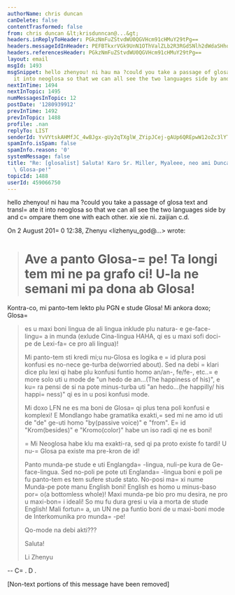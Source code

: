 ```yaml
---
authorName: chris duncan
canDelete: false
contentTrasformed: false
from: chris duncan &lt;krisdunncan@...&gt;
headers.inReplyToHeader: PGkzNmFuZStvdWU0QGVHcm91cHMuY29tPg==
headers.messageIdInHeader: PEFBTkxrVGk9UnN1OThValZLb2R3RGdSNlh2dWdaSHhqX1JvckZkYlVYVDErV0BtYWlsLmdtYWlsLmNvbT4=
headers.referencesHeader: PGkzNmFuZStvdWU0QGVHcm91cHMuY29tPg==
layout: email
msgId: 1493
msgSnippet: hello zhenyou! ni hau ma ?could you take a passage of glosa text and translate
  it into neoglosa so that we can all see the two languages side by and compare
nextInTime: 1494
nextInTopic: 1495
numMessagesInTopic: 12
postDate: '1280939912'
prevInTime: 1492
prevInTopic: 1488
profile: .nan
replyTo: LIST
senderId: YvVYtskAHMfJC_4wBJgx-gUy2qTXglW_ZYipJCej-gAUp6QREpwW12oZc3lYTI4zKgD5Qw0zRjSHF9TrXB0QunoWjrDPelbQzBn3
spamInfo.isSpam: false
spamInfo.reason: '0'
systemMessage: false
title: "Re: [glosalist] Saluta! Karo Sr. Miller, Myaleee, neo ami Duncan e \tpanto\
  \ Glosa-pe!"
topicId: 1488
userId: 459066750
---
```


hello zhenyou! ni hau ma ?could you take a passage of glosa text and
transl=
ate it into neoglosa so that we can all see the two languages side by
and c=
ompare them one with each other.  xie xie ni. zaijian c.d.

On 2 August 201=
0 12:38, Zhenyu <lizhenyu_god@...> wrote:

>
>
> Ave a panto Glosa-=
pe!
> Ta longi tem mi ne pa grafo ci! U-la ne semani mi pa dona ab Glosa!
>=
 Kontra-co, mi panto-tem lekto plu PGN e stude Glosa! Mi ankora doxo; Glosa=

> es u maxi boni lingua de ali lingua inklude plu natura- e ge-face- lingu=
a in
> munda (exlude Cina-lingua HAHA, qi es u maxi sofi doci-pe de Lexi-fa=
ce pro
> ali lingua)!
>
> Mi panto-tem sti kredi mi;u nu-Glosa es logika e =
id plura posi konfusi es
> no-nece ge-turba de(worried about). Sed na debi =
klari dice plu lexi qi habe
> plu konfusi funtio homo an/an-, fe/fe-, etc..=
 e more solo uti u mode de "un
> hedo de an...(The happiness of his)", e ku=
ra pensi de si na pote minus-turba
> uti "an hedo...(he happilly/ his happi=
ness)" qi es in u posi konfusi mode.
>
> Mi doxo LFN ne es ma boni de Glosa=
 qi plus tena poli konfusi e komplexi! E
> Mondlango habe gramatika exakti,=
 sed mi ne amo id uti de "de" ge-uti homo
> "by(passive voice)" e "from". E=
 id "Krom(besides)" e "Kromo(color)" habe un
> iso radi qi ne es boni!
>
> =
Mi Neoglosa habe klu ma exakti-ra, sed qi pa proto existe fo tardi! U
> nu-=
Glosa pa existe ma pre-kron de id!
>
> Panto munda-pe stude e uti Englangda=
-lingua, nuli-pe kura de
> Ge-face-lingua. Sed no-poli pe pote uti Englanda=
-lingua boni e poli pe fu
> panto-tem es tem sufere stude stato. No-posi ma=
xi nume Munda-pe pote manu
> English boni! English es homo u minus-baso por=
o(a bottomless whole)! Maxi
> munda-pe bio pro mu desira, ne pro u maxi-bon=
i ideali! So mu fu dura gresi u
> via a morta de stude English! Mali fortun=
a, un UN ne pa funtio boni de u
> maxi-boni mode de Interkomunika pro munda=
-pe!
>
> Qo-mode na debi akti???
>
> Saluta!
>
> Li Zhenyu
>
>  
>



-- 
C=
. D .


[Non-text portions of this message have been removed]


